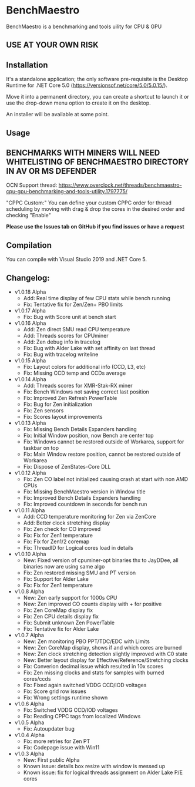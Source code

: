﻿# BenchMaestro


BenchMaestro is a benchmarking and tools uility for CPU & GPU


## **USE AT YOUR OWN RISK**


## Installation

It's a standalone application; the only software pre-requisite is the Desktop Runtime for .NET Core 5.0 (https://versionsof.net/core/5.0/5.0.15/).

Move it into a permanent directory, you can create a shortcut to launch it or use the drop-down menu option to create it on the desktop.

An installer will be available at some point.


## Usage

## **BENCHMARKS WITH MINERS WILL NEED WHITELISTING OF BENCHMAESTRO DIRECTORY IN AV OR MS DEFENDER**

OCN Support thread: https://www.overclock.net/threads/benchmaestro-cpu-gpu-benchmarking-and-tools-utility.1797775/

"CPPC Custom:" You can define your custom CPPC order for thread scheduling by moving with drag & drop the cores in the desired order and checking "Enable"

**Please use the Issues tab on GitHub if you find issues or have a request**


## Compilation

You can compile with Visual Studio 2019 and .NET Core 5.


## Changelog:

- v1.0.18 Alpha
    - Add: Real time display of few CPU stats while bench running
    - Fix: Tentative fix for Zen/Zen+ PBO limits
- v1.0.17 Alpha
    - Fix: Bug with Score unit at bench start
- v1.0.16 Alpha
    - Add: Zen direct SMU read CPU temperature
    - Add: Threads scores for CPUminer
    - Add: Zen debug info in tracelog 
    - Fix: Bug with Alder Lake with set affinity on last thread
    - Fix: Bug with tracelog writeline
- v1.0.15 Alpha
    - Fix: Layout colors for additional info (CCD, L3, etc)
    - Fix: Missing CCD temp and CCDs average
- v1.0.14 Alpha
    - Add: Threads scores for XMR-Stak-RX miner 
    - Fix: Bench Windows not saving correct last position
    - Fix: Improved Zen Refresh PowerTable
    - Fix: Bug for Zen initialization
    - Fix: Zen sensors
    - Fix: Scores layout improvements
- v1.0.13 Alpha
    - Fix: Missing Bench Details Expanders handling
    - Fix: Initial Window position, now Bench are center top
    - Fix: Windows cannot be restored outside of Workarea, support for taskbar on top
    - Fix: Main Window restore position, cannot be restored outside of Workarea
    - Fix: Dispose of ZenStates-Core DLL
- v1.0.12 Alpha
    - Fix: Zen CO label not initialized causing crash at start with non AMD CPUs
    - Fix: Missing BenchMaestro version in Window title
    - Fix: Improved Bench Details Expanders handling
    - Fix: Improved countdown in seconds for bench run
- v1.0.11 Alpha
    - Add: CCD temperature monitoring for Zen via ZenCore
    - Add: Better clock stretching display
    - Fix: Zen check for CO improved
    - Fix: Fix for Zen1 temperature
    - Fix: Fix for Zen1/2 coremap
    - Fix: ThreadID for Logical cores load in details
- v1.0.10 Alpha
    - New: Fixed version of cpuminer-opt binaries thx to JayDDee, all binaries now are using same algo
    - Fix: Zen restored missing SMU and PT version
    - Fix: Support for Alder Lake
    - Fix: Fix for Zen1 temperature
- v1.0.8 Alpha
    - New: Zen early support for 1000s CPU 
    - New: Zen improved CO counts display with + for positive
    - Fix: Zen CoreMap display fix
    - Fix: Zen CPU details display fix
    - Fix: Submit unknown Zen PowerTable
    - Fix: Tentative fix for Alder Lake
- v1.0.7 Alpha
    - New: Zen monitoring PBO PPT/TDC/EDC with Limits
    - New: Zen CoreMap display, shows if and which cores are burned
    - New: Zen clock stretching detection slightly improved with C0 state
    - New: Better layout display for Effective/Reference/Stretching clocks
    - Fix: Converion decimal issue which resulted in 10x scores
    - Fix: Zen missing clocks and stats for samples with burned cores/ccds
    - Fix: Fixed again switched VDDG CCD/IOD voltages
    - Fix: Score grid row issues
    - Fix: Wrong settings runtime shown
- v1.0.6 Alpha
    - Fix: Switched VDDG CCD/IOD voltages
    - Fix: Reading CPPC tags from localized Windows
- v1.0.5 Alpha
    - Fix: Autoupdater bug
- v1.0.4 Alpha
    - Fix: more retries for Zen PT
    - Fix: Codepage issue with Win11
- v1.0.3 Alpha
    - New: First public Alpha
    - Known issue: details box resize with window is messed up
    - Known issue: fix for logical threads assignment on Alder Lake P/E cores
